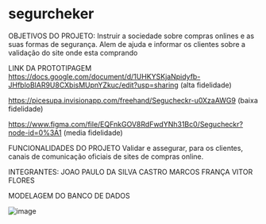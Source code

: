# segurcheker
OBJETIVOS DO PROJETO: Instruir a sociedade sobre compras onlines e as suas formas de segurança. Alem de ajuda e informar os clientes sobre a validação do site onde esta comprando

LINK DA PROTOTIPAGEM
https://docs.google.com/document/d/1UHKYSKjaNpidyfb-JHfbloBlAR9U8CXbisMUpnYZkuc/edit?usp=sharing (alta fidelidade)

https://picesupa.invisionapp.com/freehand/Segucheckr-u0XzaAWG9 (baixa fidelidade)

https://www.figma.com/file/EQFnkGOV8RdFwdYNh31Bc0/Segucheckr?node-id=0%3A1 (media fidelidade)

FUNCIONALIDADES DO PROJETO
Validar e assegurar, para os clientes, canais de comunicação oficiais de sites de compras online.

INTEGRANTES:
JOAO PAULO DA SILVA CASTRO
MARCOS FRANÇA
VITOR FLORES


MODELAGEM DO BANCO DE DADOS





![image](https://user-images.githubusercontent.com/82852402/118063699-fc442c00-b36f-11eb-8c3b-6c055a91d3df.png)

